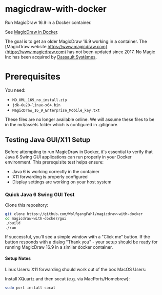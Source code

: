 # magicdraw-with-docker
Run MagicDraw 16.9 in a Docker container.

See [MagicDraw in Docker](https://wiki.bitplan.com/index.php/MagicDraw_in_Docker).

The goal is to get an older MagicDraw 16.9 working in a container.
The [MagicDraw website https://www.magicdraw.com](https://www.magicdraw.com) has not been updated since 2017.
No Magic Inc has been acquired by [Dassault Systèmes](https://www.3ds.com).

# Prerequisites
You need:
- `MD_UML_169_no_install.zip`
- `jdk-6u20-linux-x64.bin`
- `MagicDraw_16_9_Enterprise_Mobile_key.txt`

These files are no longer available online. We will assume these files
to be in the md/assets folder which is configured  in .gitignore.

## Testing Java GUI/X11 Setup

Before attempting to run MagicDraw in Docker, it's essential to verify that Java 6 Swing GUI applications can run properly in your Docker environment. This prerequisite test helps ensure:
- Java 6 is working correctly in the container
- X11 forwarding is properly configured
- Display settings are working on your host system

### Quick Java 6 Swing GUI Test

Clone this repository:
```bash
git clone https://github.com/WolfgangFahl/magicdraw-with-docker
cd magicdraw-with-docker/gui
./build
./run
```

If successful, you'll see a simple window with a "Click me" button. If the button responds with a dialog "Thank you" - your setup should be ready for running MagicDraw 16.9 in a similar docker container.

#### Setup Notes
Linux Users: X11 forwarding should work out of the box
MacOS Users:

Install XQuartz and then socat (e.g. via MacPorts/Homebrew):
```bash
sudo port install socat
```
